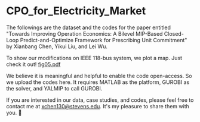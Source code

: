 # CPO_for_Electricity_Market

The followings are the dataset and the codes for the paper entitled "Towards Improving Operation Economics: A Bilevel MIP-Based Closed-Loop Predict-and-Optimize Framework for Prescribing Unit Commitment" by Xianbang Chen, Yikui Liu, and Lei Wu.

To show our modifications on IEEE 118-bus system, we plot a map. Just check it out! [fig05.pdf](https://github.com/asxadf/CPO_for_Electricity_Market/files/9438507/fig05.pdf)

We believe it is meaningful and helpful to enable the code open-access. So we upload the codes here. It requires MATLAB as the platform, GUROBI as the solver, and YALMIP to call GUROBI.

If you are interested in our data, case studies, and codes, please feel free to contact me at xchen130@stevens.edu. It's my pleasure to share them with you. 🤨
